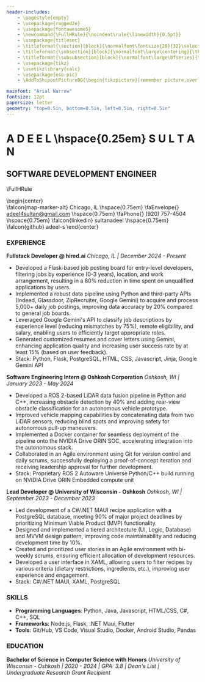 ```yaml
---
header-includes:
    - \pagestyle{empty}
    - \usepackage{ragged2e}
    - \usepackage{fontawesome5}
    - \newcommand{\FullHRule}{\noindent\rule{\linewidth}{0.5pt}}
    - \usepackage{titlesec}
    - \titleformat{\section}[block]{\normalfont\fontsize{28}{32}\selectfont\centering}{\thesection}{1em}{}
    - \titleformat{\subsection}[block]{\normalfont\large\centering}{\thesubsection}{1em}{}
    - \titleformat{\subsubsection}[block]{\normalfont\large\bfseries}{\thesubsubsection}{1em}{}
    - \usepackage{tikz}
    - \usetikzlibrary{calc}
    - \usepackage{eso-pic}
    - \AddToShipoutPictureBG{\begin{tikzpicture}[remember picture,overlay]\draw[line width=1pt]($(current page.north west)+(0.35cm,-0.35cm)$) rectangle ($(current page.south east)+(-0.35cm,0.35cm)$);\end{tikzpicture}}

mainfont: "Arial Narrow"
fontsize: 12pt
papersize: letter
geometry: "top=0.5in, bottom=0.5in, left=0.5in, right=0.5in"
---
```


# A D E E L \hspace{0.25em} S U L T A N 
## SOFTWARE DEVELOPMENT ENGINEER
\FullHRule

\begin{center}                  
\faIcon{map-marker-alt} Chicago, IL \hspace{0.75em} \faEnvelope{} adeel4sultan@gmail.com \hspace{0.75em}
\faPhone{} (920) 757-4504 \hspace{0.75em} \faIcon{linkedin} sultanadeel \hspace{0.75em} \faIcon{github} adeel-s
\end{center}    

### EXPERIENCE

**Fullstack Developer @ hired.ai**
*Chicago, IL | December 2024 - Present*

* Developed a Flask-based job posting board for entry-level developers, filtering jobs by experience (0-3 years), location, and work arrangement, resulting in a 80% reduction in time spent on unqualified applications by users.
* Implemented a robust data pipeline using Python and third-party APIs (Indeed, Glassdoor, ZipRecruiter, Google Gemini) to acquire and process 5,000+ daily job postings, improving data accuracy by 20% compared to general job boards.
* Leveraged Google Gemini's API to classify job descriptions by experience level (reducing mismatches by 75%), remote eligibility, and salary, enabling users to efficiently target appropriate roles.
* Generated customized resumes and cover letters using Gemini, enhancing application quality and increasing user success rate by at least 15% (based on user feedback).
* Stack: Python, Flask, PostgreSQL, HTML, CSS, Javascript, Jinja, Google Gemini API

**Software Engineering Intern @ Oshkosh Corporation**
*Oshkosh, WI | January 2023 - May 2024*

* Developed a ROS 2-based LiDAR data fusion pipeline in Python and C++, increasing obstacle detection by 40% and adding rear-view obstacle classification for an autonomous vehicle prototype.
* Improved vehicle mapping capabilities by concatenating data from two LiDAR sensors, reducing blind spots and improving safety for autonomous pull-up maneuvers.
* Implemented a Docker container for seamless deployment of the pipeline onto the NVIDIA Drive ORIN SOC, accelerating integration into the autonomous stack.
* Collaborated in an Agile environment using Git for version control and daily scrums, successfully deploying a proof-of-concept iteration and receiving leadership approval for further development.
* Stack: Proprietary ROS 2 Autoware Universe Python/C++ build running on NVIDIA Drive ORIN Embedded compute unit

**Lead Developer @ University of Wisconsin - Oshkosh**
*Oshkosh, WI | September 2023 - December 2023*

* Led development of a C#/.NET MAUI recipe application with a PostgreSQL database, meeting 90% of major project deadlines by prioritizing Minimum Viable Product (MVP) functionality.
* Designed and implemented a tiered architecture (UI, Logic, Database) and MVVM design pattern, improving code maintainability and reducing development time by 10%.
* Created and prioritized user stories in an Agile environment with bi-weekly scrums, ensuring efficient allocation of development resources.
* Developed a user interface in XAML, allowing users to filter recipes by various criteria (dietary restrictions, ingredients, etc.), improving user experience and engagement.
* Stack: C#/.NET MAUI, XAML, PostgreSQL


### SKILLS

* **Programming Languages**: Python, Java, Javascript, HTML/CSS, C#, C++, SQL
* **Frameworks**: Node.js, Flask, .NET Maui, Flutter
* **Tools**: Git/Hub, VS Code, Visual Studio, Docker, Android Studio, Pandas


### EDUCATION

**Bachelor of Science in Computer Science with Honors**
*University of Wisconsin - Oshkosh | 2020 - 2024 | GPA: 3.8 | Dean's List | Undergraduate Research Grant Recipient*
